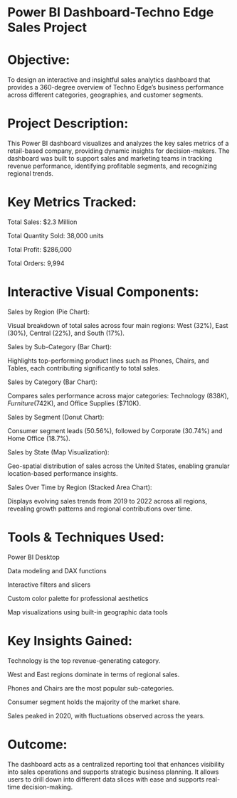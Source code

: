 # Power BI Dashboard-Techno Edge Sales Project


# Objective:
To design an interactive and insightful sales analytics dashboard that provides a 360-degree overview of Techno Edge’s business performance across different categories, geographies, and customer segments.

# Project Description:
This Power BI dashboard visualizes and analyzes the key sales metrics of a retail-based company, providing dynamic insights for decision-makers. The dashboard was built to support sales and marketing teams in tracking revenue performance, identifying profitable segments, and recognizing regional trends.

# Key Metrics Tracked:
Total Sales: $2.3 Million

Total Quantity Sold: 38,000 units

Total Profit: $286,000

Total Orders: 9,994

# Interactive Visual Components:
Sales by Region (Pie Chart):

Visual breakdown of total sales across four main regions: West (32%), East (30%), Central (22%), and South (17%).

Sales by Sub-Category (Bar Chart):

Highlights top-performing product lines such as Phones, Chairs, and Tables, each contributing significantly to total sales.

Sales by Category (Bar Chart):

Compares sales performance across major categories: Technology ($838K), Furniture ($742K), and Office Supplies ($710K).

Sales by Segment (Donut Chart):

Consumer segment leads (50.56%), followed by Corporate (30.74%) and Home Office (18.7%).

Sales by State (Map Visualization):

Geo-spatial distribution of sales across the United States, enabling granular location-based performance insights.

Sales Over Time by Region (Stacked Area Chart):

Displays evolving sales trends from 2019 to 2022 across all regions, revealing growth patterns and regional contributions over time.

# Tools & Techniques Used:
Power BI Desktop

Data modeling and DAX functions

Interactive filters and slicers

Custom color palette for professional aesthetics

Map visualizations using built-in geographic data tools

# Key Insights Gained:
Technology is the top revenue-generating category.

West and East regions dominate in terms of regional sales.

Phones and Chairs are the most popular sub-categories.

Consumer segment holds the majority of the market share.

Sales peaked in 2020, with fluctuations observed across the years.

# Outcome:
The dashboard acts as a centralized reporting tool that enhances visibility into sales operations and supports strategic business planning. It allows users to drill down into different data slices with ease and supports real-time decision-making.
